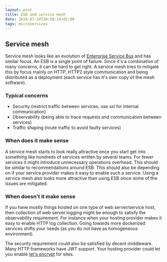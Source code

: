 ```yaml
---
layout: post
title: ESB and service mesh
date: 2019-07-28T20:58:14+02:00
tags: microservices
---
```


## Service mesh

Service mesh looks like an evolution of [Enterprise Service Bus](https://en.wikipedia.org/wiki/Enterprise_service_bus) and has similar focus. An ESB is a single point of failure. Since it's a combination of many concerns, it can be hard to get right. A service mesh tries to mitigate this by focus mainly on HTTP, HTTP2 style communication and being distributed as a deployment (each service has it's own copy of the mesh software).

### Typical concerns

- Security (restrict traffic between services, use ssl for internal communication)
- Observability (being able to trace requests and communication between services)
- Traffic shaping (route traffic to avoid faulty services)

### When does it make sense

A service mesh starts to look really attractive once you start get into something like hundreds of services written by several teams. For fewer services it might introduce unnecessary operations overhead. This should be similar to recommendations around ESB. This should also be depending on if your service provider makes it easy to enable such a service. Using a service mesh also looks more attractive than using ESB since some of the issues are mitigated.

### When doesn't it make sense

If you have mostly things hosted on one type of web server/service host, then collection of web server logging might be enough to satisfy the observability requirement. For instance when your hosting provider makes it easy to enable HTTP log collection. Going towards more dockerized services shifts your needs (as you do not have as homogeneous environment).

The security requirement could also be satisfied by decent middleware. Many HTTP frameworks have JWT support. Your hosting provider could let you enable [let's encrypt](https://letsencrypt.org/) for sites.
